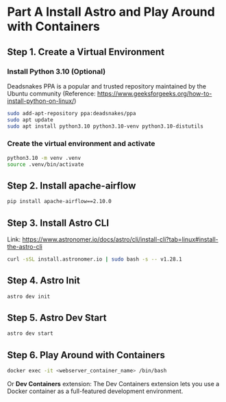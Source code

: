 # Part A Install Astro and Play Around with Containers

## Step 1. Create a Virtual Environment

### Install Python 3.10 (Optional)
Deadsnakes PPA is a popular and trusted repository maintained by the Ubuntu community 
(Reference: https://www.geeksforgeeks.org/how-to-install-python-on-linux/)
```bash
sudo add-apt-repository ppa:deadsnakes/ppa
sudo apt update
sudo apt install python3.10 python3.10-venv python3.10-distutils
```

### Create the virtual environment and activate
```bash
python3.10 -m venv .venv
source .venv/bin/activate
```

## Step 2. Install apache-airflow 
```bash
pip install apache-airflow==2.10.0
```
## Step 3. Install Astro CLI
Link: https://www.astronomer.io/docs/astro/cli/install-cli?tab=linux#install-the-astro-cli

```bash
curl -sSL install.astronomer.io | sudo bash -s -- v1.28.1
```

## Step 4. Astro Init
```bash
astro dev init
```

## Step 5. Astro Dev Start
```bash
astro dev start
```

## Step 6. Play Around with Containers
```bash
docker exec -it <webserver_container_name> /bin/bash
```
Or **Dev Containers** extension: The Dev Containers extension lets you use a Docker container as a full-featured development environment.


